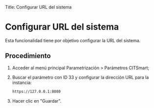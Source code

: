 Title: Configurar URL del sistema  
# Configurar URL del sistema  

Esta funcionalidad tiene por objetivo configurar la URL del sistema.  

Procedimiento  
--------

1. Acceder al menú principal Parametrización > Parámetros CITSmart;  
2. Buscar el parámetro con ID 33 y configurar la dirección URL para la instancia:
    ``` sh
    https://127.0.0.1:8080
	```

3. Hacer clic en "Guardar".

